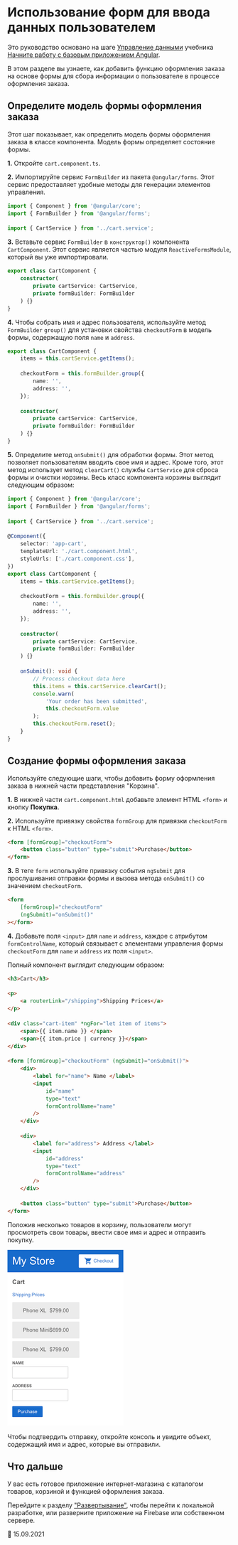 # Использование форм для ввода данных пользователем

Это руководство основано на шаге [Управление данными](start-data.md) учебника [Начните работу с базовым приложением Angular](start.md).

В этом разделе вы узнаете, как добавить функцию оформления заказа на основе формы для сбора информации о пользователе в процессе оформления заказа.

## Определите модель формы оформления заказа

Этот шаг показывает, как определить модель формы оформления заказа в классе компонента. Модель формы определяет состояние формы.

**1.** Откройте `cart.component.ts`.

**2.** Импортируйте сервис `FormBuilder` из пакета `@angular/forms`. Этот сервис предоставляет удобные методы для генерации элементов управления.

```ts title="src/app/cart/cart.component.ts"
import { Component } from '@angular/core';
import { FormBuilder } from '@angular/forms';

import { CartService } from '../cart.service';
```

**3.** Вставьте сервис `FormBuilder` в `конструктор()` компонента `CartComponent`. Этот сервис является частью модуля `ReactiveFormsModule`, который вы уже импортировали.

```ts title="src/app/cart/cart.component.ts"
export class CartComponent {
    constructor(
        private cartService: CartService,
        private formBuilder: FormBuilder
    ) {}
}
```

**4.** Чтобы собрать имя и адрес пользователя, используйте метод `FormBuilder` `group()` для установки свойства `checkoutForm` в модель формы, содержащую поля `name` и `address`.

```ts title="src/app/cart/cart.component.ts"
export class CartComponent {
    items = this.cartService.getItems();

    checkoutForm = this.formBuilder.group({
        name: '',
        address: '',
    });

    constructor(
        private cartService: CartService,
        private formBuilder: FormBuilder
    ) {}
}
```

**5.** Определите метод `onSubmit()` для обработки формы. Этот метод позволяет пользователям вводить свое имя и адрес. Кроме того, этот метод использует метод `clearCart()` службы `CartService` для сброса формы и очистки корзины. Весь класс компонента корзины выглядит следующим образом:

```ts title="src/app/cart/cart.component.ts"
import { Component } from '@angular/core';
import { FormBuilder } from '@angular/forms';

import { CartService } from '../cart.service';

@Component({
    selector: 'app-cart',
    templateUrl: './cart.component.html',
    styleUrls: ['./cart.component.css'],
})
export class CartComponent {
    items = this.cartService.getItems();

    checkoutForm = this.formBuilder.group({
        name: '',
        address: '',
    });

    constructor(
        private cartService: CartService,
        private formBuilder: FormBuilder
    ) {}

    onSubmit(): void {
        // Process checkout data here
        this.items = this.cartService.clearCart();
        console.warn(
            'Your order has been submitted',
            this.checkoutForm.value
        );
        this.checkoutForm.reset();
    }
}
```

## Создание формы оформления заказа

Используйте следующие шаги, чтобы добавить форму оформления заказа в нижней части представления "Корзина".

**1.** В нижней части `cart.component.html` добавьте элемент HTML `<form>` и кнопку **Покупка**.

**2.** Используйте привязку свойства `formGroup` для привязки `checkoutForm` к HTML `<form>`.

```html title="src/app/cart/cart.component.html"
<form [formGroup]="checkoutForm">
    <button class="button" type="submit">Purchase</button>
</form>
```

**3.** В теге `form` используйте привязку события `ngSubmit` для прослушивания отправки формы и вызова метода `onSubmit()` со значением `checkoutForm`.

```html title="src/app/cart/cart.component.html"
<form
    [formGroup]="checkoutForm"
    (ngSubmit)="onSubmit()"
></form>
```

**4.** Добавьте поля `<input>` для `name` и `address`, каждое с атрибутом `formControlName`, который связывает с элементами управления формы `checkoutForm` для `name` и `address` их поля `<input>`.

Полный компонент выглядит следующим образом:

```html title="src/app/cart/cart.component.html"
<h3>Cart</h3>

<p>
    <a routerLink="/shipping">Shipping Prices</a>
</p>

<div class="cart-item" *ngFor="let item of items">
    <span>{{ item.name }} </span>
    <span>{{ item.price | currency }}</span>
</div>

<form [formGroup]="checkoutForm" (ngSubmit)="onSubmit()">
    <div>
        <label for="name"> Name </label>
        <input
            id="name"
            type="text"
            formControlName="name"
        />
    </div>

    <div>
        <label for="address"> Address </label>
        <input
            id="address"
            type="text"
            formControlName="address"
        />
    </div>

    <button class="button" type="submit">Purchase</button>
</form>
```

Положив несколько товаров в корзину, пользователи могут просмотреть свои товары, ввести свое имя и адрес и отправить покупку.

![Вид корзины с формой оформления заказа](cart-with-items-and-form.png)

Чтобы подтвердить отправку, откройте консоль и увидите объект, содержащий имя и адрес, которые вы отправили.

## Что дальше

У вас есть готовое приложение интернет-магазина с каталогом товаров, корзиной и функцией оформления заказа.

Перейдите к разделу ["Развертывание"](start-deployment.md), чтобы перейти к локальной разработке, или разверните приложение на Firebase или собственном сервере.

:date: 15.09.2021
